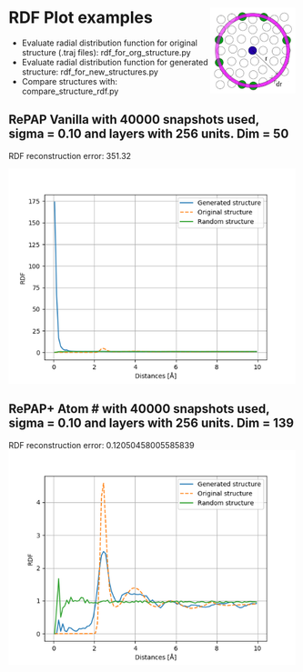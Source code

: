 # RDF Plot examples <img src="https://github.com/wambergo/RePAP/blob/master/radial_distribution_function/rdf_figure.png" align="right" />

- Evaluate radial distribution function for original structure (.traj files): rdf_for_org_structure.py
- Evaluate radial distribution function for generated structure: rdf_for_new_structures.py
- Compare structures with: compare_structure_rdf.py

## RePAP Vanilla with 40000 snapshots used, sigma = 0.10 and layers with 256 units. Dim = 50
RDF reconstruction error: 351.32

![Screenshot](plots/compare_vanilla.png)

## RePAP+ Atom # with 40000 snapshots used, sigma = 0.10 and layers with 256 units. Dim = 139
RDF reconstruction error: 0.12050458005585839
![Screenshot](plots/compare_s01_40000_l1_256hidden.png)
